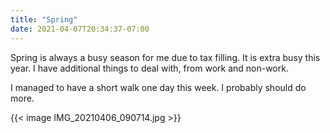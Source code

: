 ```yaml
---
title: "Spring"
date: 2021-04-07T20:34:37-07:00
---
```

Spring is always a busy season for me due to tax filling. It is extra busy this year. I have additional things to deal with, from work and non-work.

I managed to have a short walk one day this week. I probably should do more.

{{< image IMG_20210406_090714.jpg >}}

